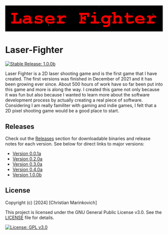 ![Splash Text](img/Laser_Fighter_Splash_Text.png)

# Laser-Fighter

[![Stable Release: 1.0.0b](https://img.shields.io/badge/Stable-1.0.0b-brightgreen.svg)](https://github.com/Christian2147/Laser-Fighter/releases/download/v1.0.0/Laser.Fighter.v1.0.0b.zip)

Laser Fighter is a 2D laser shooting game and is the first game that I have created. The first versions was finished in December of 2021 and it has been growing ever since. About 500 hours of work have so far been put into this game and more is along the way. I created this game not only because it was fun but also because I wanted to learn more about the software development process by actually creating a real piece of software. Considering I am really familiter with gaming and indie games, I felt that a 2D pixel shooting game would be a good place to start.

## Releases

Check out the [Releases](https://github.com/Christian2147/Laser-Fighter/releases) section for downloadable binaries and release notes for each version. See below for direct links to major versions:

- [Version 0.0.1a](https://github.com/Christian2147/Laser-Fighter/releases/tag/v0.0.1)
- [Version 0.2.0a](https://github.com/Christian2147/Laser-Fighter/releases/tag/v0.2.0)
- [Version 0.3.0a](https://github.com/Christian2147/Laser-Fighter/releases/tag/v0.3.0)
- [Version 0.4.0a](https://github.com/Christian2147/Laser-Fighter/releases/tag/v0.4.0)
- [Version 1.0.0b](https://github.com/Christian2147/Laser-Fighter/releases/tag/v1.0.0)

## License

Copyright (c) [2024] [Christian Marinkovich]

This project is licensed under the GNU General Public License v3.0. See the [LICENSE](./LICENSE) file for details.

[![License: GPL v3.0](https://img.shields.io/badge/License-GPL%20v3.0-blue.svg)](https://www.gnu.org/licenses/gpl-3.0)
